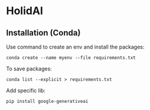 # HolidAI

## Installation (Conda)
Use command to create an env and install the packages:
```
conda create --name myenv --file requirements.txt
```


To save packages:
```
conda list --explicit > requirements.txt
```

Add specific lib:
```
pip install google-generativeai
```


